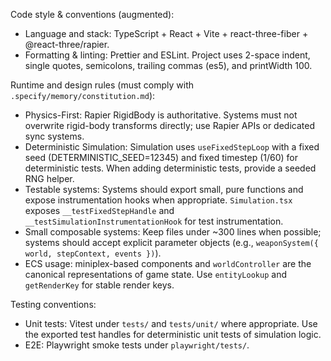 Code style & conventions (augmented):

- Language and stack: TypeScript + React + Vite + react-three-fiber + @react-three/rapier.
- Formatting & linting: Prettier and ESLint. Project uses 2-space indent, single quotes, semicolons, trailing commas (es5), and printWidth 100.

Runtime and design rules (must comply with `.specify/memory/constitution.md`):
- Physics-First: Rapier RigidBody is authoritative. Systems must not overwrite rigid-body transforms directly; use Rapier APIs or dedicated sync systems.
- Deterministic Simulation: Simulation uses `useFixedStepLoop` with a fixed seed (DETERMINISTIC_SEED=12345) and fixed timestep (1/60) for deterministic tests. When adding deterministic tests, provide a seeded RNG helper.
- Testable systems: Systems should export small, pure functions and expose instrumentation hooks when appropriate. `Simulation.tsx` exposes `__testFixedStepHandle` and `__testSimulationInstrumentationHook` for test instrumentation.
- Small composable systems: Keep files under ~300 lines when possible; systems should accept explicit parameter objects (e.g., `weaponSystem({ world, stepContext, events })`).
- ECS usage: miniplex-based components and `worldController` are the canonical representations of game state. Use `entityLookup` and `getRenderKey` for stable render keys.

Testing conventions:
- Unit tests: Vitest under `tests/` and `tests/unit/` where appropriate. Use the exported test handles for deterministic unit tests of simulation logic.
- E2E: Playwright smoke tests under `playwright/tests/`.
